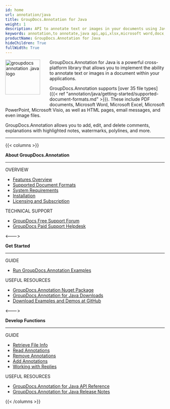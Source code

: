 ```yaml
---
id: home
url: annotation/java
title: GroupDocs.Annotation for Java
weight: 1
description: API to annotate text or images in your documents using Java. It supports PDF, Microsoft Word DOCX, Excel XLSX and PowerPoint. PPTX
keywords: annotation,to annotate,java api,api,xlsx,microsoft word,docx,pptx,pdf,c#
productName: GroupDocs.Annotation for Java
hideChildren: True
fullWidth: True
---
```

<img src="/annotation/java/images/home.png" alt="groupdocs annotation .java logo" align="left" style="width:110px; margin: 0 30px 30px 0"/>

GroupDocs.Annotation for Java is a powerful cross-platform library that allows you to implement the ability to annotate text or images in a document within your applications.

GroupDocs.Annotation supports [over 35 file types]({{< ref "annotation/java/getting-started/supported-document-formats.md" >}}). These include PDF documents, Microsoft Word, Microsoft Excel, Microsoft PowerPoint, Microsoft Visio, as well as HTML pages, email messages, and even image files.

GroupDocs.Annotation allows you to add, edit, and delete comments, explanations with highlighted notes, watermarks, polylines, and more.

------
{{< columns >}}
<p><b>About GroupDocs.Annotation</b></p>
<hr><p>OVERVIEW</p></hr>
<ul>
	<li><a href='{{< ref "annotation/java/getting-started/features-overview" >}}'>Features Overview</a></li>
	<li><a href='{{< ref "annotation/java/getting-started/supported-document-formats" >}}'>Supported Document Formats</a></li>
	<li><a href='{{< ref "annotation/java/getting-started/system-requirements" >}}'>System Requirements</a></li>
	<li><a href='{{< ref "annotation/java/getting-started/installation" >}}'>Installation</a></li>
	<li><a href='{{< ref "annotation/java/getting-started/licensing-and-subscription.md" >}}'>Licensing and Subscription</a></li>
</ul>
<p>TECHNICAL SUPPORT</p>
<ul>
	<li><a href="https://forum.groupdocs.com/">GroupDocs Free Support Forum</a></li>
	<li><a href="https://helpdesk.groupdocs.com/">GroupDocs Paid Support Helpdesk</a></li>
</ul>
<--->
<p><b>Get Started</b></p>
<hr><p>GUIDE</p></hr>
<ul>
	<li><a href='{{< ref "annotation/java/getting-started/how-to-run-examples" >}}'>Run GroupDocs.Annotation Examples</a></li>
</ul>
<p>USEFUL RESOURCES</p>
<ul>
	<li><a href="https://www.nuget.org/packages/groupdocs.annotation">GroupDocs.Annotation Nuget Package</a></li>
	</li><li><a href="https://downloads.groupdocs.com/annotation/java">GroupDocs.Annotation for Java Downloads</a></li>
	<li><a href="https://github.com/groupdocs-annotation/GroupDocs.Annotation-for-Java">Download Examples and Demos at GitHub</a></li>
</ul>
<--->
<p><b>Develop Functions</b></p>
<hr><p>GUIDE</p></hr>
<ul>
	<li><a href='{{< ref "annotation/java/annotation-basics/get-file-info" >}}'>Retrieve File Info</a></li>
	<li><a href='{{< ref "annotation/java/annotation-basics/extract-annotations-from-document" >}}'>Read Annotations</a></li>
	<li><a href='{{< ref "annotation/java/annotation-basics/remove-annotation-from-document" >}}'>Remove Annotations</a></li>
	<li><a href='{{< ref "annotation/java/annotation-basics/add-annotation-to-the-document/_index.md" >}}'>Add Annotations</a></li>				
    <li><a href='{{< ref "annotation/java/annotation-basics/working-with-annotation-replies/_index.md" >}}'>Working with Replies</a></li>
</ul>
<p>USEFUL RESOURCES</p>
<ul>
	<li><a href="https://reference.groupdocs.com/annotation/java">GroupDocs.Annotation for Java API Reference</a></li>
	<li><a href='{{< ref "annotation/java/release-notes" >}}'>GroupDocs.Annotation for Java Release Notes</a></li>
</ul>
{{< /columns >}}